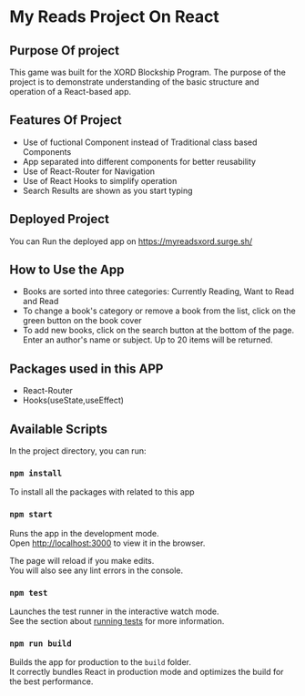 # My Reads Project On React

## Purpose Of project

This game was built for the XORD Blockship Program. The purpose of the project is to demonstrate understanding of the basic structure and operation of a React-based app.


## Features Of Project

* Use of fuctional Component instead of Traditional class based Components
* App separated into different components for better reusability
* Use of React-Router for Navigation
* Use of React Hooks to simplify operation
* Search Results are shown as you start typing 


## Deployed Project

You can Run the deployed app on https://myreadsxord.surge.sh/


## How to Use the App

* Books are sorted into three categories: Currently Reading, Want to Read and Read
* To change a book's category or remove a book from the list, click on the green button on the book cover
* To add new books, click on the search button at the bottom of the page. Enter an author's name or subject. Up to 20 items will be returned.

## Packages used in this APP

* React-Router
* Hooks(useState,useEffect)

## Available Scripts

In the project directory, you can run:

### `npm install`

To install all the packages with related to this app

### `npm start`

Runs the app in the development mode.\
Open [http://localhost:3000](http://localhost:3000) to view it in the browser.

The page will reload if you make edits.\
You will also see any lint errors in the console.

### `npm test`

Launches the test runner in the interactive watch mode.\
See the section about [running tests](https://facebook.github.io/create-react-app/docs/running-tests) for more information.

### `npm run build`

Builds the app for production to the `build` folder.\
It correctly bundles React in production mode and optimizes the build for the best performance.

